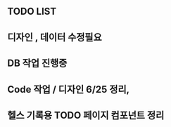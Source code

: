 ## TODO LIST 

## 디자인 , 데이터 수정필요 

## DB 작업 진행중

## Code 작업 / 디자인 6/25 정리,

## 헬스 기록용 TODO 페이지 컴포넌트 정리 
